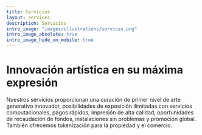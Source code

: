 ```yaml
---
title: Cervicios
layout: services
description: Servicios
intro_image: "images/illustrations/services.png"
intro_image_absolute: true
intro_image_hide_on_mobile: true
---
```


# Innovación artística en su máxima expresión

Nuestros servicios proporcionan una curación de primer nivel de arte generativo innovador, posibilidades de exposición ilimitadas con servicios computacionales, pagos rápidos, impresión de alta calidad, oportunidades de recaudación de fondos, instalaciones sin problemas y promoción global. También ofrecemos tokenización para la propiedad y el comercio.
